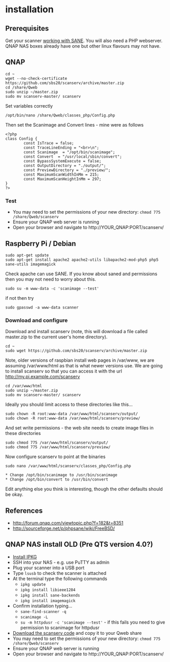 # installation

## Prerequisites
Get your scanner [working with SANE](install-sane.md). You will also need a PHP webserver. QNAP NAS
boxes already have one but other linux flavours may not have.

## QNAP
```
cd ~
wget --no-check-certificate https://github.com/sbs20/scanserv/archive/master.zip
cd /share/Qweb
sudo unzip ~/master.zip
sudo mv scanserv-master/ scanserv
```

Set variables correctly

```
/opt/bin/nano /share/Qweb/classes_php/Config.php
```

Then set the Scanimage and Convert lines - mine were as follows

```
<?php
class Config {
        const IsTrace = false;
        const TraceLineEnding = "<br>\n";
        const Scanimage  = "/opt/bin/scanimage";
        const Convert  = "/usr/local/sbin/convert";
        const BypassSystemExecute = false;
        const OutputDirectory = "./output/";
        const PreviewDirectory = "./preview/";
        const MaximumScanWidthInMm = 215;
        const MaximumScanHeightInMm = 297;
}
?>
```

### Test
 * You may need to set the permissions of your new directory: `chmod 775 /share/Qweb/scanserv`
 * Ensure your QNAP web server is running
 * Open your browser and navigate to http://YOUR_QNAP:PORT/scanserv/ 

## Raspberry Pi / Debian

```
sudo apt-get update
sudo apt-get install apache2 apache2-utils libapache2-mod-php5 php5 sane-utils imagemagick
```

Check apache can use SANE. If you know about saned and permissions then you may not need to worry about this.

```
sudo su -m www-data -c 'scanimage --test'
```

if not then try

```
sudo gpasswd -a www-data scanner
```

### Download and configure
Download and install scanserv (note, this will download a file called master.zip to the current user's home
directory). 

```
cd ~
sudo wget https://github.com/sbs20/scanserv/archive/master.zip
```
Note, older versions of raspbian install web pages in /var/www, we are assuming /var/www/html as that is 
what newer versions use. We are going to install scanserv so that you can access it with the url
http://my.pi.example.com/scanserv

```
cd /var/www/html
sudo unzip ~/master.zip
sudo mv scanserv-master/ scanserv
```

Ideally you should limit access to these directories like this...

```
sudo chown -R root:www-data /var/www/html/scanserv/output/
sudo chown -R root:www-data /var/www/html/scanserv/preview/
```

And set write permissions - the web site needs to create image files in these directories

```
sudo chmod 775 /var/www/html/scanserv/output/
sudo chmod 775 /var/www/html/scanserv/preview/
```

Now configure scanserv to point at the binaries

```
sudo nano /var/www/html/scanserv/classes_php/Config.php
```
    * Change /opt/bin/scanimage to /usr/bin/scanimage
    * Change /opt/bin/convert to /usr/bin/convert

Edit anything else you think is interesting, though the other defaults should be okay.

## References
 * http://forum.qnap.com/viewtopic.php?f=182&t=8351
 * http://sourceforge.net/p/phpsane/wiki/FreeBSD/

## QNAP NAS install OLD (Pre QTS version 4.0?)
 * [Install IPKG](http://wiki.qnap.com/wiki/Install_Optware_IPKG)
 * SSH into your NAS - e.g. use PuTTY as admin
 * Plug your scanner into a USB port
 * Type `lsusb` to check the scanner is attached
 * At the terminal type the following commands
    * `ipkg update`
    * `ipkg install libieee1284`
    * `ipkg install sane-backends`
    * `ipkg install imagemagick`
 * Confirm installation typing...
    * `sane-find-scanner -q`
    * `scanimage -L`
    * `su -m httpdusr -c 'scanimage --test'` - if this fails you need to give permission to scanimage for httpdusr
 * [Download the scanserv code](https://github.com/sbs20/scanserv/archive/master.zip) and copy it to your Qweb share
 * You may need to set the permissions of your new directory: `chmod 775 /share/Qweb/scanserv`
 * Ensure your QNAP web server is running
 * Open your browser and navigate to http://YOUR_QNAP:PORT/scanserv/ 
